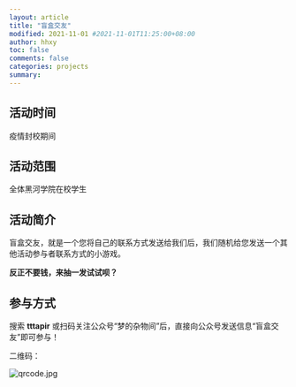 ```yaml
---
layout: article
title: "盲盒交友"
modified: 2021-11-01 #2021-11-01T11:25:00+08:00
author: hhxy
toc: false
comments: false
categories: projects
summary: 
---
```


## 活动时间

疫情封校期间

## 活动范围

全体黑河学院在校学生

## 活动简介

盲盒交友，就是一个您将自己的联系方式发送给我们后，我们随机给您发送一个其他活动参与者联系方式的小游戏。

**反正不要钱，来抽一发试试呗？**

## 参与方式

搜索 **tttapir** 或扫码关注公众号“梦的杂物间”后，直接向公众号发送信息“盲盒交友”即可参与！

二维码：

![qrcode.jpg](https://i.loli.net/2021/11/02/Fd4MIkjWBUOxpSJ.jpg)
